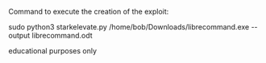 Command to execute the creation of the exploit:

sudo python3 starkelevate.py /home/bob/Downloads/librecommand.exe --output librecommand.odt

educational purposes only
